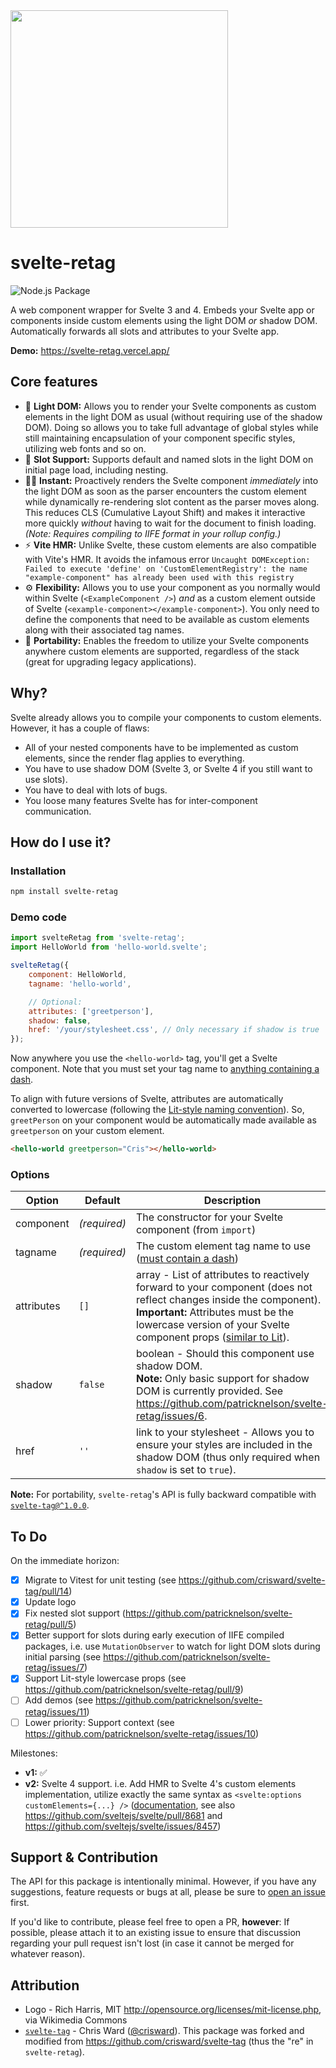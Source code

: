 <img src="logo/svelte-retag.svg" width="348">

# svelte-retag

![Node.js Package](https://github.com/patricknelson/svelte-retag/workflows/Node.js%20Package/badge.svg)

A web component wrapper for Svelte 3 and 4. Embeds your Svelte app or components inside custom elements using the light DOM _or_
shadow DOM. Automatically forwards all slots and attributes to your Svelte app.

**Demo:** https://svelte-retag.vercel.app/

## Core features

* 🌟 **Light DOM:** Allows you to render your Svelte components as custom elements in the light DOM as usual (without
	requiring use of the shadow DOM). Doing so allows you to take full advantage of global styles while still maintaining
	encapsulation of your component specific styles, utilizing web fonts and so on.
* 🎰 **Slot Support:** Supports default and named slots in the light DOM on initial page load, including nesting.
* 🏃‍♂️ **Instant:** Proactively renders the Svelte component _immediately_ into the light DOM as soon as the
	parser encounters the custom element while dynamically re-rendering slot content as the parser moves along. This
	reduces CLS (Cumulative Layout Shift) and makes it interactive more quickly _without_ having to wait for the document
	to finish loading. _(Note: Requires compiling to IIFE format in your rollup config.)_
* ⚡ **Vite HMR:** Unlike Svelte, these custom elements are also compatible with Vite's HMR. It avoids the infamous
	error `Uncaught DOMException: Failed to execute 'define' on 'CustomElementRegistry': the name "example-component" has already been used with this registry`
* ⚙ **Flexibility:** Allows you to use your component as you normally would within Svelte (`<ExampleComponent />`) _and_
	as a custom element outside of Svelte (`<example-component></example-component>`). You only need to define the
	components that need to be available as custom elements along with their associated tag names.
* 💼 **Portability:** Enables the freedom to utilize your Svelte components anywhere custom elements are supported,
	regardless of the stack (great for upgrading legacy applications).

## Why?

Svelte already allows you to compile your components to custom elements. However, it has a couple of flaws:

* All of your nested components have to be implemented as custom elements, since the render flag applies to everything.
* You have to use shadow DOM (Svelte 3, or Svelte 4 if you still want to use slots).
* You have to deal with lots of bugs.
* You loose many features Svelte has for inter-component communication.

## How do I use it?

### Installation

```bash
npm install svelte-retag
```

### Demo code

```javascript
import svelteRetag from 'svelte-retag';
import HelloWorld from 'hello-world.svelte';

svelteRetag({
	component: HelloWorld,
	tagname: 'hello-world',

	// Optional:
	attributes: ['greetperson'],
	shadow: false,
	href: '/your/stylesheet.css', // Only necessary if shadow is true
});
```

Now anywhere you use the `<hello-world>` tag, you'll get a Svelte component. Note that you must set your tag
name
to [anything containing a dash](https://developer.mozilla.org/en-US/docs/Web/API/Web_components/Using_custom_elements).

To align with future versions of Svelte, attributes are automatically converted to lowercase (following
the [Lit-style naming convention](https://lit.dev/docs/components/properties/#observed-attributes)). So, `greetPerson`
on your component would be automatically made available as `greetperson` on your custom element.

```html
<hello-world greetperson="Cris"></hello-world>
```

### Options

| Option     | Default      | Description                                                                                                                                                                                                                                                                                           |
|------------|--------------|-------------------------------------------------------------------------------------------------------------------------------------------------------------------------------------------------------------------------------------------------------------------------------------------------------|
| component  | _(required)_ | The constructor for your Svelte component (from `import`)                                                                                                                                                                                                                                             |
| tagname    | _(required)_ | The custom element tag name to use ([must contain a dash](https://developer.mozilla.org/en-US/docs/Web/API/Web_components/Using_custom_elements))                                                                                                                                                     |
| attributes | `[]`         | array -  List of attributes to reactively forward to your component (does not reflect changes inside the component). <br> **Important:** Attributes must be the lowercase version of your Svelte component props ([similar to Lit](https://lit.dev/docs/components/properties/#observed-attributes)). |
| shadow     | `false`      | boolean - Should this component use shadow DOM.<br/> **Note:** Only basic support for shadow DOM is currently provided. See https://github.com/patricknelson/svelte-retag/issues/6.                                                                                                                   |
| href       | `''`         | link to your stylesheet - Allows you to ensure your styles are included in the shadow DOM (thus only required when `shadow` is set to `true`).                                                                                                                                                        |

**Note:** For portability, `svelte-retag`'s API is fully backward compatible
with [`svelte-tag@^1.0.0`](https://github.com/crisward/svelte-tag).

## To Do

On the immediate horizon:

- [x] Migrate to Vitest for unit testing (see https://github.com/crisward/svelte-tag/pull/14)
- [x] Update logo
- [x] Fix nested slot support (https://github.com/patricknelson/svelte-retag/pull/5)
- [x] Better support for slots during early execution of IIFE compiled packages, i.e. use `MutationObserver` to watch
	for light DOM slots during initial parsing (see https://github.com/patricknelson/svelte-retag/issues/7)
- [x] Support Lit-style lowercase props (see https://github.com/patricknelson/svelte-retag/pull/9)
- [ ] Add demos (see https://github.com/patricknelson/svelte-retag/issues/11)
- [ ] Lower priority: Support context (see https://github.com/patricknelson/svelte-retag/issues/10)

Milestones:

- **v1:** ✅
- **v2:** Svelte 4 support. i.e. Add HMR to Svelte 4's custom elements implementation, utilize exactly the same syntax
	as `<svelte:options customElements={...} />` ([documentation](https://github.com/sveltejs/svelte/blob/version-4/site/content/docs/04-run-time.md#custom-element-api),
	see also https://github.com/sveltejs/svelte/pull/8681
	and https://github.com/sveltejs/svelte/issues/8457)

## Support & Contribution

The API for this package is intentionally minimal. However, if you have any suggestions, feature
requests or bugs at all, please be sure to [open an issue](https://github.com/patricknelson/svelte-retag/issues) first.

If you'd like to contribute, please feel free to open a PR, **however**: If possible, please attach it to an existing
issue to ensure that discussion regarding your pull request isn't lost (in case it cannot be merged for whatever
reason).

## Attribution

* Logo - Rich Harris, MIT <http://opensource.org/licenses/mit-license.php>, via Wikimedia Commons
* [`svelte-tag`](https://github.com/crisward/svelte-tag) - Chris Ward ([@crisward](https://github.com/crisward)). This
	package was forked and modified from https://github.com/crisward/svelte-tag (thus the "re" in `svelte-retag`).

